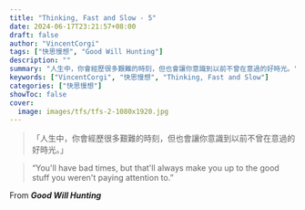 ```yaml
---
title: "Thinking, Fast and Slow - 5"
date: 2024-06-17T23:21:57+08:00
draft: false
author: "VincentCorgi"
tags: ["快思慢想", "Good Will Hunting"]
description: ""
summary: "人生中，你會經歷很多艱難的時刻，但也會讓你意識到以前不曾在意過的好時光。"
keywords: ["VincentCorgi", "快思慢想", "Thinking, Fast and Slow"]
categories: ["快思慢想"]
showToc: false
cover:
  image: images/tfs/tfs-2-1080x1920.jpg
---
```


> 「人生中，你會經歷很多艱難的時刻，但也會讓你意識到以前不曾在意過的好時光。」

> “You'll have bad times, but that'll always make you up to the good stuff you weren't paying attention to.”

From **_Good Will Hunting_**
